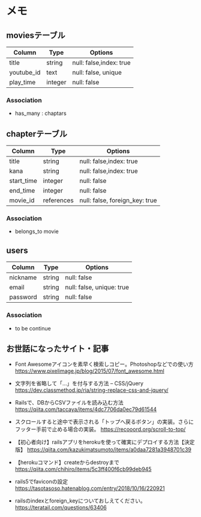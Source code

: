 # メモ

## moviesテーブル
|Column|Type|Options|
|------|----|-------|
|title|string|null: false,index: true|
|youtube_id|text|null: false, unique|
|play_time|integer|null: false|

### Association
- has_many : chaptars

## chapterテーブル
|Column|Type|Options|
|------|----|-------|
|title|string|null: false,index: true|
|kana|string|null: false,index: true|
|start_time|integer|null: false|
|end_time|integer|null: false|
|movie_id|references|null: false, foreign_key: true|

### Association
- belongs_to movie

## users
|Column|Type|Options|
|------|----|-------|
|nickname|string|null: false|
|email|string|null: false, unique: true|
|password|string|null: false|

### Association
- to be continue

## お世話になったサイト・記事

- Font Awesomeアイコンを素早く検索しコピー。Photoshopなどでの使い方
https://www.pixelimage.jp/blog/2015/07/font_awesome.html

- 文字列を省略して「…」を付与する方法 – CSS/jQuery
https://dev.classmethod.jp/ria/string-replace-css-and-jquery/

- Railsで、DBからCSVファイルを読み込む方法
https://qiita.com/taccaya/items/4dc7706da0ec79d61544

- スクロールすると途中で表示される「トップへ戻るボタン」の実装。さらにフッター手前で止める場合の実装。
https://recooord.org/scroll-to-top/

- 【初心者向け】railsアプリをherokuを使って確実にデプロイする方法【決定版】
https://qiita.com/kazukimatsumoto/items/a0daa7281a3948701c39

- 【herokuコマンド】createからdestroyまで
https://qiita.com/chihiro/items/5c3ff400f6cb99deb945

- rails5でfaviconの設定
https://tasotasoso.hatenablog.com/entry/2018/10/16/220921

- railsのindexとforeign_keyについておしえてください。
https://teratail.com/questions/63406
